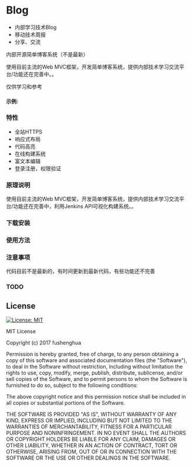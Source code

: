  Blog
================
* 内部学习技术Blog
* 移动技术周报
* 分享、交流

内部开源简单博客系统（不是最新）

使用目前主流的Web MVC框架，开发简单博客系统，提供内部技术学习交流平台/功能还在完善中。。

仅供学习和参考

#### 示例:

### 特性

* 全站HTTPS
* 响应式布局
* 代码高亮
* 在线构建系统
* 富文本编辑
* 登录注册，权限验证
 
### 原理说明

使用目前主流的Web MVC框架，开发简单博客系统，提供内部技术学习交流平台/功能还在完善中，利用Jenkins API可视化构建系统。。

### 下载安装

### 使用方法

### 注意事项

代码目前不是最新的，有时间更新到最新代码，有些功能还不完善

### TODO

## License
[![License: MIT](https://img.shields.io/badge/License-MIT-yellow.svg)](https://opensource.org/licenses/MIT)

MIT License

Copyright (c) 2017 fushenghua

Permission is hereby granted, free of charge, to any person obtaining a copy
of this software and associated documentation files (the "Software"), to deal
in the Software without restriction, including without limitation the rights
to use, copy, modify, merge, publish, distribute, sublicense, and/or sell
copies of the Software, and to permit persons to whom the Software is
furnished to do so, subject to the following conditions:

The above copyright notice and this permission notice shall be included in all
copies or substantial portions of the Software.

THE SOFTWARE IS PROVIDED "AS IS", WITHOUT WARRANTY OF ANY KIND, EXPRESS OR
IMPLIED, INCLUDING BUT NOT LIMITED TO THE WARRANTIES OF MERCHANTABILITY,
FITNESS FOR A PARTICULAR PURPOSE AND NONINFRINGEMENT. IN NO EVENT SHALL THE
AUTHORS OR COPYRIGHT HOLDERS BE LIABLE FOR ANY CLAIM, DAMAGES OR OTHER
LIABILITY, WHETHER IN AN ACTION OF CONTRACT, TORT OR OTHERWISE, ARISING FROM,
OUT OF OR IN CONNECTION WITH THE SOFTWARE OR THE USE OR OTHER DEALINGS IN THE
SOFTWARE.

